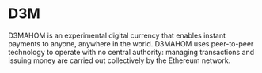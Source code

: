 # D3M
D3MAHOM is an experimental digital currency that enables instant payments to anyone, anywhere in the world. D3MAHOM uses peer-to-peer technology to operate with no central authority: managing transactions and issuing money are carried out collectively by the Ethereum network.
